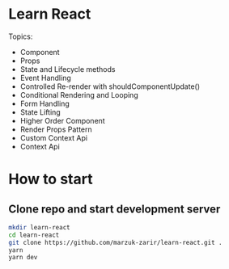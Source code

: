 # Learn React

Topics:

-   Component
-   Props
-   State and Lifecycle methods
-   Event Handling
-   Controlled Re-render with shouldComponentUpdate()
-   Conditional Rendering and Looping
-   Form Handling
-   State Lifting
-   Higher Order Component
-   Render Props Pattern
-   Custom Context Api
-   Context Api

# How to start

## Clone repo and start development server

```sh
mkdir learn-react
cd learn-react
git clone https://github.com/marzuk-zarir/learn-react.git .
yarn
yarn dev
```
